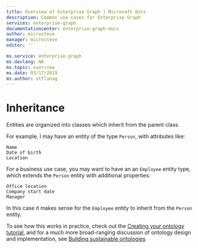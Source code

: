 ```yaml
---
title: Overview of Enterprise Graph | Microsoft Docs
description: Common use cases for Enterprise Graph
services: enterprise-graph
documentationcenter: enterprise-graph-docs
author: microsteve
manager: microsteve
editor: ''

ms.service: enterprise-graph
ms.devlang: NA
ms.topic: overview
ms.date: 03/17/2019
ms.author: stflanag
---
```


# Inheritance

Entities are organized into classes which inherit from the parent class.

For example, I may have an entity of the type ```Person```, with attributes like:

```
Name
Date of birth
Location
```

For a business use case, you may want to have an an ```Employee``` entity type, which extends the ```Person``` entity with additional properties:

```
Office location
Company start date
Manager
```

In this case it makes sense for the ```Employee``` entity to inherit from the ```Person``` entity. 

To see how this works in practice, check out the [Creating your ontology tutorial](../creating_your_ontology.md), and for a much more broad-ranging discussion of ontology design and implementation, see [Building sustainable ontologies](../ontology-best-practices.md)